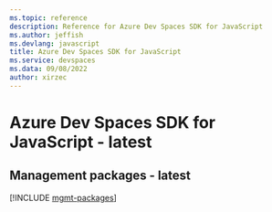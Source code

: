 ```yaml
---
ms.topic: reference
description: Reference for Azure Dev Spaces SDK for JavaScript
ms.author: jeffish
ms.devlang: javascript
title: Azure Dev Spaces SDK for JavaScript
ms.service: devspaces
ms.data: 09/08/2022
author: xirzec
---
```

# Azure Dev Spaces SDK for JavaScript - latest

## Management packages - latest
[!INCLUDE [mgmt-packages](dev-spaces-mgmt-index.md)]